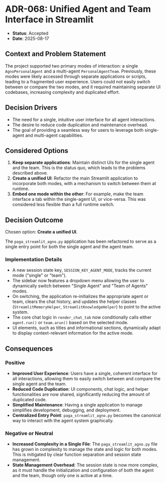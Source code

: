 # ADR-068: Unified Agent and Team Interface in Streamlit

- **Status**: Accepted
- **Date**: 2025-08-17

## Context and Problem Statement

The project supported two primary modes of interaction: a single `AgnoPersonalAgent` and a multi-agent `PersonalAgentTeam`. Previously, these modes were likely accessed through separate applications or scripts, leading to a fragmented user experience. Users could not easily switch between or compare the two modes, and it required maintaining separate UI codebases, increasing complexity and duplicated effort.

## Decision Drivers

- The need for a single, intuitive user interface for all agent interactions.
- The desire to reduce code duplication and maintenance overhead.
- The goal of providing a seamless way for users to leverage both single-agent and multi-agent capabilities.

## Considered Options

1.  **Keep separate applications**: Maintain distinct UIs for the single agent and the team. This is the status quo, which leads to the problems described above.
2.  **Create a unified UI**: Refactor the main Streamlit application to incorporate both modes, with a mechanism to switch between them at runtime.
3.  **Embed one mode within the other**: For example, make the team interface a tab within the single-agent UI, or vice-versa. This was considered less flexible than a full runtime switch.

## Decision Outcome

Chosen option: **Create a unified UI**.

The `paga_streamlit_agno.py` application has been refactored to serve as a single entry point for both the single agent and the agent team.

### Implementation Details

- A new session state key, `SESSION_KEY_AGENT_MODE`, tracks the current mode ("single" or "team").
- The sidebar now features a dropdown menu allowing the user to dynamically switch between "Single Agent" and "Team of Agents" modes.
- On switching, the application re-initializes the appropriate agent or team, clears the chat history, and updates the helper classes (`StreamlitMemoryHelper`, `StreamlitKnowledgeHelper`) to point to the active system.
- The core chat logic in `render_chat_tab` now conditionally calls either `agent.run()` or `team.arun()` based on the selected mode.
- UI elements, such as titles and informational sections, dynamically adapt to display context-relevant information for the active mode.

## Consequences

### Positive

- **Improved User Experience**: Users have a single, coherent interface for all interactions, allowing them to easily switch between and compare the single agent and the team.
- **Reduced Code Duplication**: UI components, chat logic, and helper functionalities are now shared, significantly reducing the amount of duplicated code.
- **Simplified Maintenance**: Having a single application to manage simplifies development, debugging, and deployment.
- **Centralized Entry Point**: `paga_streamlit_agno.py` becomes the canonical way to interact with the agent system graphically.

### Negative or Neutral

- **Increased Complexity in a Single File**: The `paga_streamlit_agno.py` file has grown in complexity to manage the state and logic for both modes. This is mitigated by clear function separation and session state management.
- **State Management Overhead**: The session state is now more complex, as it must handle the initialization and configuration of both the agent and the team, though only one is active at a time.
